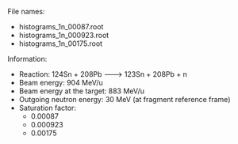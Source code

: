 File names:
- histograms_1n_00087.root
- histograms_1n_000923.root
- histograms_1n_00175.root

Information:
- Reaction: 124Sn + 208Pb ---> 123Sn + 208Pb + n
- Beam energy: 904 MeV/u
- Beam energy at the target: 883 MeV/u
- Outgoing neutron energy: 30 MeV (at fragment reference frame)
- Saturation factor:
    * 0.00087
    * 0.000923
    * 0.00175
